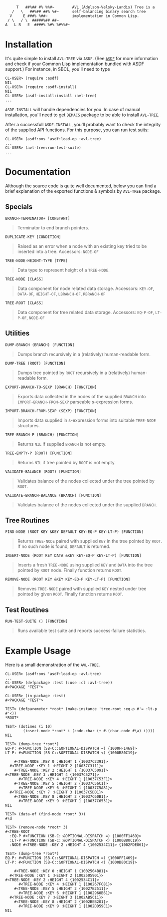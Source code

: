          T   ##%## #% %%#~        AVL (Adelson-Velsky-Landis) Tree is a
       /   \   ##%## ##% %#~      self-balancing binary search tree
      V     E ###% %##~           implementation in Common Lisp.
     / \   / \  #####%## ##~
    A   L R   E  ####% %#% %#%%#~

# Installation

It's quite simple to install `AVL-TREE` via `ASDF`. (See [`ASDF`](http://cliki.net/ASDF) for more information and check if your Common Lisp implementation bundled with ASDF support.) For instance, in SBCL, you'll need to type

    CL-USER> (require :asdf)
    NIL
    CL-USER> (require :asdf-install)
    NIL
    CL-USER> (asdf-install:install :avl-tree)
    ...

`ASDF-INSTALL` will handle dependencies for you. In case of manual installation, you'll need to get `DEMACS` package to be able to install `AVL-TREE`.

After a successfull `ASDF-INSTALL`, you'll probably want to check the integrity of the supplied API functions. For this purpose, you can run test suits:

    CL-USER> (asdf:oos 'asdf:load-op :avl-tree)
    ...
    CL-USER> (avl-tree:run-test-suite)
    ...

# Documentation

Although the source code is quite well documented, below you can find a brief explanation of the exported functions & symbols by `AVL-TREE` package.

## Specials

    BRANCH-TERMINATOR+ [CONSTANT]

> Terminator to end branch pointers.

    DUPLICATE-KEY [CONDITION]

> Raised as an error when a node with an existing key tried to be inserted into a tree.
> Accessors: `NODE-OF`

    TREE-NODE-HEIGHT-TYPE [TYPE]

> Data type to represent height of a `TREE-NODE`.

    TREE-NODE [CLASS]

> Data component for node related data storage.
> Accessors: `KEY-OF`, `DATA-OF`, `HEIGHT-OF`, `LBRANCH-OF`, `RBRANCH-OF`

    TREE-ROOT [CLASS]

> Data component for tree related data storage.
> Accessors: `EQ-P-OF`, `LT-P-OF`, `NODE-OF`

## Utilities

    DUMP-BRANCH (BRANCH) [FUNCTION]

> Dumps branch recursively in a (relatively) human-readable form.

    DUMP-TREE (ROOT) [FUNCTION]

> Dumps tree pointed by `ROOT` recursively in a (relatively) human-readable form.

    EXPORT-BRANCH-TO-SEXP (BRANCH) [FUNCTION]

> Exports data collected in the nodes of the supplied `BRANCH` into `IMPORT-BRANCH-FROM-SEXP` parseable s-expression forms.

    IMPORT-BRANCH-FROM-SEXP (SEXP) [FUNCTION]

> Imports data supplied in s-expression forms into suitable `TREE-NODE` structures.

    TREE-BRANCH-P (BRANCH) [FUNCTION]

> Returns `NIL` if supplied `BRANCH` is not empty.

    TREE-EMPTY-P (ROOT) [FUNCTION]

> Returns `NIL` if tree pointed by `ROOT` is not empty.

    VALIDATE-BALANCE (ROOT) [FUNCTION]

> Validates balance of the nodes collected under the tree pointed by `ROOT`.

    VALIDATE-BRANCH-BALANCE (BRANCH) [FUNCTION]

> Validates balance of the nodes collected under the supplied `BRANCH`.

## Tree Routines

    FIND-NODE (ROOT KEY &KEY DEFAULT KEY-EQ-P KEY-LT-P) [FUNCTION]
    
> Returns `TREE-NODE` paired with supplied `KEY` in the tree pointed by `ROOT`. If no such node is found, `DEFAULT` is returned.

    INSERT-NODE (ROOT KEY DATA &KEY KEY-EQ-P KEY-LT-P) [FUNCTION]

> Inserts a fresh `TREE-NODE` using supplied `KEY` and `DATA` into the tree pointed by `ROOT` node. Finally function returns `ROOT`.

    REMOVE-NODE (ROOT KEY &KEY KEY-EQ-P KEY-LT-P) [FUNCTION]

> Removes `TREE-NODE` paired with supplied `KEY` nested under tree pointed by given `ROOT`. Finally function returns `ROOT`.

## Test Routines

    RUN-TEST-SUITE () [FUNCTION]

> Runs available test suite and reports success-failure statistics.


# Example Usage

Here is a small demonstration of the `AVL-TREE`.

    CL-USER> (asdf:oos 'asdf:load-op :avl-tree)
    ...
    CL-USER> (defpackage :test (:use :cl :avl-tree))
    #<PACKAGE "TEST">

    CL-USER> (in-package :test)
    #<PACKAGE "TEST">

    TEST> (defparameter *root* (make-instance 'tree-root :eq-p #'= :lt-p #'<))
    *ROOT*

    TEST> (dotimes (i 10)
            (insert-node *root* i (code-char (+ #.(char-code #\a) i))))
    NIL

    TEST> (dump-tree *root*)
    EQ-P: #<FUNCTION (SB-C::&OPTIONAL-DISPATCH =) {1000FF1469}>
    LT-P: #<FUNCTION (SB-C::&OPTIONAL-DISPATCH <) {1000B80C19}>
    
        #<TREE-NODE :KEY 0 :HEIGHT 1 {10037C2391}>
      #<TREE-NODE :KEY 1 :HEIGHT 2 {10037C3111}>
        #<TREE-NODE :KEY 2 :HEIGHT 1 {10037C5091}>
    #<TREE-NODE :KEY 3 :HEIGHT 4 {10037C5271}>
          #<TREE-NODE :KEY 4 :HEIGHT 1 {10037C53F1}>
        #<TREE-NODE :KEY 5 :HEIGHT 2 {10037C56C1}>
          #<TREE-NODE :KEY 6 :HEIGHT 1 {10037C5A81}>
      #<TREE-NODE :KEY 7 :HEIGHT 3 {10037C5DB1}>
        #<TREE-NODE :KEY 8 :HEIGHT 2 {10037C60B1}>
          #<TREE-NODE :KEY 9 :HEIGHT 1 {10037C6531}>
    NIL

    TEST> (data-of (find-node *root* 3))
    #\d

    TEST> (remove-node *root* 3)
    #<TREE-ROOT 
      :EQ-P #<FUNCTION (SB-C::&OPTIONAL-DISPATCH =) {1000FF1469}>
      :LT-P #<FUNCTION (SB-C::&OPTIONAL-DISPATCH <) {1000B80C19}>
      :NODE #<TREE-NODE :KEY 2 :HEIGHT 4 {1002534C11}> {1002FDE861}>

    TEST> (dump-tree *root*)
    EQ-P: #<FUNCTION (SB-C::&OPTIONAL-DISPATCH =) {1000FF1469}>
    LT-P: #<FUNCTION (SB-C::&OPTIONAL-DISPATCH <) {1000B80C19}>
    
        #<TREE-NODE :KEY 0 :HEIGHT 1 {1002504B81}>
      #<TREE-NODE :KEY 1 :HEIGHT 2 {1002505901}>
    #<TREE-NODE :KEY 2 :HEIGHT 4 {1002534C11}>
          #<TREE-NODE :KEY 4 :HEIGHT 1 {100267FC81}>
        #<TREE-NODE :KEY 5 :HEIGHT 2 {10027B2511}>
          #<TREE-NODE :KEY 6 :HEIGHT 1 {1002960B61}>
      #<TREE-NODE :KEY 7 :HEIGHT 3 {1002AB5C11}>
        #<TREE-NODE :KEY 8 :HEIGHT 2 {1002BEB201}>
          #<TREE-NODE :KEY 9 :HEIGHT 1 {1002DD59C1}>
    NIL
